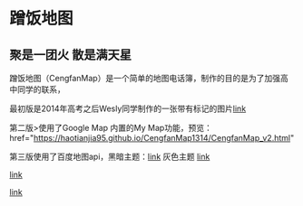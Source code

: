 # 蹭饭地图

## 聚是一团火 散是满天星
蹭饭地图（CengfanMap）是一个简单的地图电话簿，制作的目的是为了加强高中同学的联系，

最初版是2014年高考之后Wesly同学制作的一张带有标记的图片<a href="https://haotianjia95.github.io/CengfanMap1314/CengfanMap_v1.jpg">link</a> 

第二版>使用了Google Map 内置的My Map功能，预览：href="https://haotianjia95.github.io/CengfanMap1314/CengfanMap_v2.html"

第三版使用了百度地图api，黑暗主题：<a href="https://haotianjia95.github.io/CengfanMap1314/CengfanMap_v3_darkmode.html">link</a> 
灰色主题 <a href="https://haotianjia95.github.io/CengfanMap1314/CengfanMap_v3_grayscale.html">link</a> 

<a href="https://haotianjia95.github.io/CengfanMap1314/CengfanMap_v4_openstreetmap.html">link</a> 

<a href="https://haotianjia95.github.io/CengfanMap1314/CengfanMap_v4_amap.html">link</a> 

